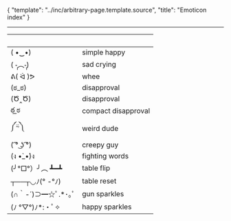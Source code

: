 {
	"template": "../inc/arbitrary-page.template.source",
	"title": "Emoticon index"
}

---

&nbsp;          | &nbsp;
----------------|--------
( •‿•)          | simple happy
( -̩̩︵-̩̩)         | sad crying
ᕕ( ᐛ )ᕗ         | whee
(ಠ_ಠ)           | disapproval
(Ծ‸Ծ)           | disapproval
ఠ ͟ಠ             | compact disapproval
༼⍨༽             | weird dude
(  ͡° ͜ʖ ͡°)       | creepy guy
(ง •̀_•́)ง        | fighting words
(╯°□°）╯︵ ┻━┻  | table flip
┬──┬◡ﾉ(° -°ﾉ)   | table reset
(∩｀-´)⊃━☆ﾟ.*･｡ﾟ| gun sparkles
(ﾉ °▽°)ﾉ*:・ﾟ✧  | happy sparkles


